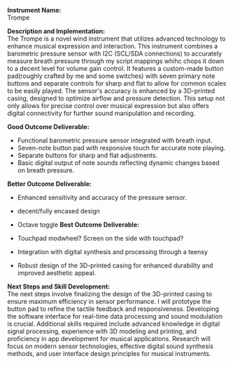 **Instrument Name:**  
Trompe

**Description and Implementation:**  
The Trompe is a novel wind instrument that utilizes advanced technology to enhance musical expression and interaction. This instrument combines a barometric pressure sensor with I2C (SCL/SDA connections) to accurately measure breath pressure through my script mappings whihc chops it down to a decent level for volume gain control. It features a custom-made button pad(roughly crafted by me and some switches) with seven primary note buttons and separate controls for sharp and flat to allow for common scales to be easily played. The sensor's accuracy is enhanced by a 3D-printed casing, designed to optimize airflow and pressure detection. This setup not only allows for precise control over musical expression but also offers digital connectivity for further sound manipulation and recording.

**Good Outcome Deliverable:**

- Functional barometric pressure sensor integrated with breath input.
- Seven-note button pad with responsive touch for accurate note playing.
- Separate buttons for sharp and flat adjustments.
- Basic digital output of note sounds reflecting dynamic changes based on breath pressure.

**Better Outcome Deliverable:**

- Enhanced sensitivity and accuracy of the pressure sensor.
- decent/fully encased design
- Octave toggle
**Best Outcome Deliverable:**

- Touchpad modwheel? Screen on the side with touchpad?
- Integration with digital synthesis and processing through a teensy
- Robust design of the 3D-printed casing for enhanced durability and improved aesthetic appeal.

**Next Steps and Skill Development:**  
The next steps involve finalizing the design of the 3D-printed casing to ensure maximum efficiency in sensor performance. I will prototype the button pad to refine the tactile feedback and responsiveness. Developing the software interface for real-time data processing and sound modulation is crucial. Additional skills required include advanced knowledge in digital signal processing, experience with 3D modeling and printing, and proficiency in app development for musical applications. Research will focus on modern sensor technologies, effective digital sound synthesis methods, and user interface design principles for musical instruments. 